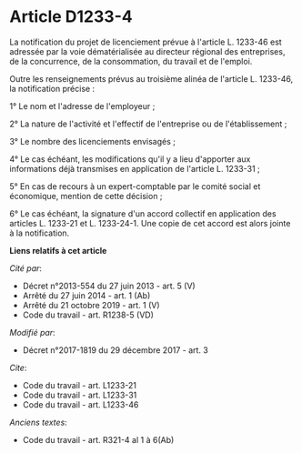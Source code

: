 # Article D1233-4

La notification du projet de licenciement prévue à l'article L. 1233-46 est adressée par la voie dématérialisée au directeur
régional des entreprises, de la concurrence, de la consommation, du travail et de l'emploi. 

Outre les renseignements prévus au troisième alinéa de l'article L. 1233-46, la notification précise : 

1° Le nom et l'adresse de l'employeur ; 

2° La nature de l'activité et l'effectif de l'entreprise ou de l'établissement ; 

3° Le nombre des licenciements envisagés ; 

4° Le cas échéant, les modifications qu'il y a lieu d'apporter aux informations déjà transmises en application de l'article
L. 1233-31 ; 

5° En cas de recours à un expert-comptable par le   comité social et économique, mention de cette décision ; 

6° Le cas échéant, la signature d'un accord collectif en application des articles L. 1233-21 et L. 1233-24-1. Une copie de
cet accord est alors jointe à la notification.

**Liens relatifs à cet article**

_Cité par_:

  - Décret n°2013-554 du 27 juin 2013 - art. 5 (V)
  - Arrêté du 27 juin 2014 - art. 1 (Ab)
  - Arrêté du 21 octobre 2019 - art. 1 (V)
  - Code du travail - art. R1238-5 (VD)

_Modifié par_:

  - Décret n°2017-1819 du 29 décembre 2017 - art. 3

_Cite_:

  - Code du travail - art. L1233-21
  - Code du travail - art. L1233-31
  - Code du travail - art. L1233-46

_Anciens textes_:

  - Code du travail - art. R321-4 al 1 à 6(Ab)
